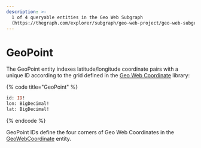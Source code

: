 ```yaml
---
description: >-
  1 of 4 queryable entities in the Geo Web Subgraph
  (https://thegraph.com/explorer/subgraph/geo-web-project/geo-web-subgraph)
---
```


# GeoPoint

The GeoPoint entity indexes latitude/longitude coordinate pairs with a unique ID according to the grid defined in the [Geo Web Coordinate](../smart-contracts/geo-web-coordinates.md) library:

{% code title="GeoPoint" %}
```graphql
id: ID!
lon: BigDecimal!
lat: BigDecimal!
```
{% endcode %}

GeoPoint IDs define the four corners of Geo Web Coordinates in the [GeoWebCoordinate](geowebcoordinate.md) entity.


